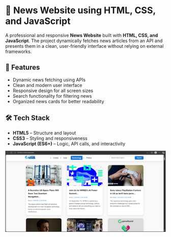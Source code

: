 # 📰 News Website using HTML, CSS, and JavaScript  

A professional and responsive **News Website** built with **HTML, CSS, and JavaScript**. The project dynamically fetches news articles from an API and presents them in a clean, user-friendly interface without relying on external frameworks.  

## 🚀 Features  
- Dynamic news fetching using APIs  
- Clean and modern user interface  
- Responsive design for all screen sizes  
- Search functionality for filtering news  
- Organized news cards for better readability  

## 🛠️ Tech Stack  
- **HTML5** – Structure and layout  
- **CSS3** – Styling and responsiveness  
- **JavaScript (ES6+)** – Logic, API calls, and interactivity  

![News Website](images/NewsWebsite.png)
